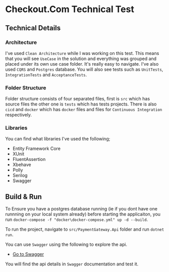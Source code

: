 # Checkout.Com Technical Test

## Technical Details

### Architecture
I've used `Clean Architecture`  while I was working on this test. This means that you will see `UseCase` in the solution and everything was grouped and placed under its own use case folder. It's really easy to navigate. I've also used `CQRS` and `Postgres` database. You will also see tests such as `UnitTests`, `IntegrationTests` and `AcceptanceTests`. 


### Folder Structure
 Folder structure consists of four separated files, first is `src` which has source files the other one is `tests` which has tests projects. There is also `cicd` and `docker` which has `docker` files and files for `Continuous Integration` respectively.


### Libraries
You can find what libraries I've used the following;

- Entity Framework Core
- XUnit
- FluentAssertion
- Xbehave
- Polly
- Serilog
- Swagger

 ## Build & Run
 To Ensure you have a postgres database running  (ie if you dont have one runnning on your local system already) before starting the applicaiton, you run `docker-compose -f "docker\docker-compose.yml" up -d --build`.

 To run the project, navigate to `src/PaymentGateway.Api` folder and run `dotnet run`.

 
You can use `Swagger` using the following to explore the api.

- [Go to Swagger](https://localhost:5001/swagger/index.html)

You will find the api details in `Swagger` documentation and test it.
